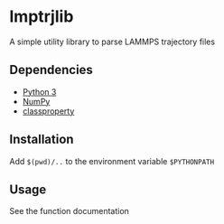 # lmptrjlib

A simple utility library to parse LAMMPS trajectory files

## Dependencies
* [Python 3](https://www.python.org/)
* [NumPy](http://www.numpy.org/)
* [classproperty](https://github.com/zwang123/classproperty)

## Installation
Add `$(pwd)/..` to the environment variable `$PYTHONPATH`

## Usage
See the function documentation
